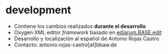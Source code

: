# development
* Contiene los cambios realizados **durante el desarrollo**
* Oxygen XML editor *framework* basado en [ediarum.BASE.edit](https://www.ediarum.org/)
* Desarrollo y localización al español de Antonio Rojas Castro
* Contacto: antonio.rojas-castro[at]bbaw.de
